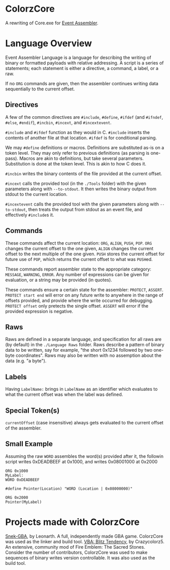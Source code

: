 # ColorzCore
A rewriting of Core.exe for [Event Assembler](https://github.com/TimoVesalainen/Event-Assembler).

# Language Overview
Event Assembler Language is a language for describing the writing of binary or formatted payloads with relative addressing.
A script is a series of statements; each statement is either a directive, a command, a label, or a raw.

If no `ORG` commands are given, then the assembler continues writing data sequentially to the current offset.

## Directives

A few of the common directives are `#include`, `#define`, `#ifdef` (and `#ifndef`, `#else`, `#endif`), `#incbin`, `#incext`, and `#incextevent`.

`#include` and `#ifdef` function as they would in C. `#include` inserts the contents of another file at that location. `#ifdef` is for conditional parsing.

We may `#define` definitions or macros. Definitions are substituted as-is on a token level. They may only refer to previous definitions (as parsing is one-pass). Macros are akin to definitions, but take several parameters. Substitution is done at the token level. This is akin to how C does it.

`#incbin` writes the binary contents of the file provided at the current offset.

`#incext` calls the provided tool (in the `./Tools` folder) with the given parameters along with `--to-stdout`. It then writes the binary output from stdout to the current location.

`#incextevent` calls the provided tool with the given parameters along with `--to-stdout`, then treats the output from stdout as an event file, and effectively `#include`s it.

## Commands

These commands affect the current location: `ORG`, `ALIGN`, `PUSH`, `POP`.
`ORG` changes the current offset to the one given, `ALIGN` changes the current offset to the next multiple of the one given. `PUSH` stores the current offset for future use of `POP`, which returns the current offset to what was `PUSH`ed.

These commands report assembler state to the appropriate category: `MESSAGE`, `WARNING`, `ERROR`.
Any number of expressions can be given for evaluation, or a string may be provided (in quotes).

These commands ensure a certain state for the assembler: `PROTECT`, `ASSERT`.
`PROTECT start end` will error on any future write to anywhere in the range of offsets provided, and provide where the write occurred for debugging. `PROTECT offset` only pretects the single offset.
`ASSERT` will error if the provided expression is negative.

## Raws

Raws are defined in a separate language, and specification for all raws are (by default) in the `./Language Raws` folder. Raws describe a pattern of binary data to be written, say for example, "the short 0x1234 followed by two one-byte coordinates". Raws may also be written with no assemption about the data (e.g. "a byte").

## Labels
Having `LabelName:` brings in `LabelName` as an identifier which evaluates to what the current offset was when the label was defined.

## Special Token(s)
`currentOffset` (case insensitive) always gets evaluated to the current offset of the assembler.

## Small Example

Assuming the raw `WORD` assembles the word(s) provided after it, the followin script writes 0xDEADBEEF at 0x1000, and writes 0x08001000 at 0x2000
```
ORG 0x1000
MyLabel:
WORD 0xDEADBEEF

#define Pointer(Location) "WORD (Location | 0x08000000)"

ORG 0x2000
Pointer(MyLabel)
```

# Projects made with ColorzCore
[Snek-GBA](https://github.com/LeonarthCG/Snek-GBA), by Leonarth. A full, independently made GBA game. ColorzCore was used as the linker and build tool.
[VBA: Blitz Tendency](https://github.com/FireEmblemUniverse/VBA-Blitz-Tendency/), by Crazycolorz5. An extensive, community mod of Fire Emblem: The Sacred Stones. Consider the number of contributors, ColorzCore was used to make sequences of binary writes version controllable. It was also used as the build tool.

